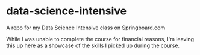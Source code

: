 # data-science-intensive
A repo for my Data Science Intensive class on Springboard.com

While I was unable to complete the course for financial reasons, I'm leaving this up here as a showcase of the skills I picked up during the course.
